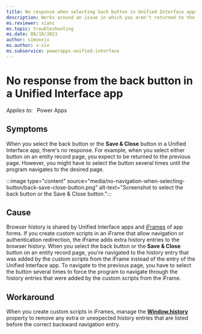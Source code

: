 ```yaml
---
title: No response when selecting back button in Unified Interface apps
description: Works around an issue in which you aren't returned to the previous page when you select the back button in a Unified Interface app.
ms.reviewer: xianc
ms.topic: troubleshooting
ms.date: 08/10/2021
author: simonxjx
ms.author: v-six
ms.subservice: powerapps-unified-interface
---
```

# No response from the back button in a Unified Interface app

_Applies to:_ &nbsp; Power Apps

## Symptoms

When you select the back button or the **Save & Close** button in a Unified Interface app, there's no response. For example, when you select either button on an entity record page, you expect to be returned to the previous page. However, you might have to select the button several times until the program navigates to the desired page.

:::image type="content" source="media/no-navigation-when-selecting-button/back-save-close-button.png" alt-text="Screenshot to select the back button or the Save & Close button.":::

## Cause

Browser history is shared by Unified Interface apps and [iFrames](/powerapps/maker/model-driven-apps/iframe-properties-legacy) of app forms. If you create custom scripts in an iFrame that allow navigation or authentication redirection, the iFrame adds extra history entries to the browser history. When you select the back button or the **Save & Close** button on an entity record page, you're navigated to the history entry that was added by the custom scripts from the iFrame instead of the entry of the Unified Interface app. To navigate to the previous page, you have to select the button several times to force the program to navigate through the history entries that were added by the custom scripts from the iFrame.

## Workaround

When you create custom scripts in iFrames, manage the [**Window.history**](https://developer.mozilla.org/docs/Web/API/Window/history) property to remove any extra or unexpected history entries that are listed before the correct backward navigation entry.
